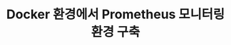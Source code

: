 ---
layout: single
title: "Docker 환경에서 Prometheus 모니터링 환경 구축"
categories: [Monitoring]
tag: [monitoring, prometheus, docker, jmx]
published: false
---
